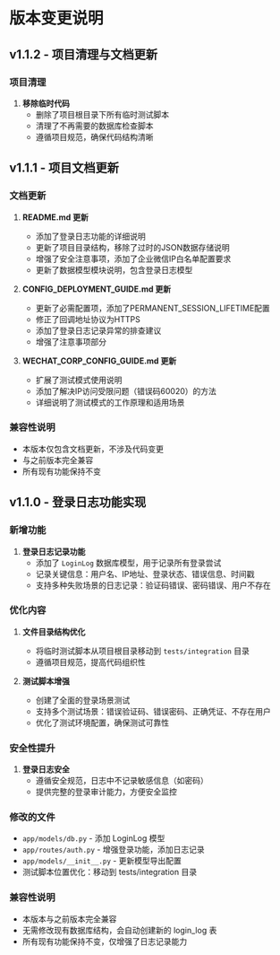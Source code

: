 # 版本变更说明

## v1.1.2 - 项目清理与文档更新

### 项目清理

1. **移除临时代码**
   - 删除了项目根目录下所有临时测试脚本
   - 清理了不再需要的数据库检查脚本
   - 遵循项目规范，确保代码结构清晰

## v1.1.1 - 项目文档更新

### 文档更新

1. **README.md 更新**
   - 添加了登录日志功能的详细说明
   - 更新了项目目录结构，移除了过时的JSON数据存储说明
   - 增强了安全注意事项，添加了企业微信IP白名单配置要求
   - 更新了数据模型模块说明，包含登录日志模型

2. **CONFIG_DEPLOYMENT_GUIDE.md 更新**
   - 更新了必需配置项，添加了PERMANENT_SESSION_LIFETIME配置
   - 修正了回调地址协议为HTTPS
   - 添加了登录日志记录异常的排查建议
   - 增强了注意事项部分

3. **WECHAT_CORP_CONFIG_GUIDE.md 更新**
   - 扩展了测试模式使用说明
   - 添加了解决IP访问受限问题（错误码60020）的方法
   - 详细说明了测试模式的工作原理和适用场景

### 兼容性说明

- 本版本仅包含文档更新，不涉及代码变更
- 与之前版本完全兼容
- 所有现有功能保持不变

## v1.1.0 - 登录日志功能实现

### 新增功能

1. **登录日志记录功能**
   - 添加了 `LoginLog` 数据库模型，用于记录所有登录尝试
   - 记录关键信息：用户名、IP地址、登录状态、错误信息、时间戳
   - 支持多种失败场景的日志记录：验证码错误、密码错误、用户不存在

### 优化内容

1. **文件目录结构优化**
   - 将临时测试脚本从项目根目录移动到 `tests/integration` 目录
   - 遵循项目规范，提高代码组织性

2. **测试脚本增强**
   - 创建了全面的登录场景测试
   - 支持多个测试场景：错误验证码、错误密码、正确凭证、不存在用户
   - 优化了测试环境配置，确保测试可靠性

### 安全性提升

1. **登录日志安全**
   - 遵循安全规范，日志中不记录敏感信息（如密码）
   - 提供完整的登录审计能力，方便安全监控

### 修改的文件

- `app/models/db.py` - 添加 LoginLog 模型
- `app/routes/auth.py` - 增强登录功能，添加日志记录
- `app/models/__init__.py` - 更新模型导出配置
- 测试脚本位置优化：移动到 tests/integration 目录

### 兼容性说明

- 本版本与之前版本完全兼容
- 无需修改现有数据库结构，会自动创建新的 login_log 表
- 所有现有功能保持不变，仅增强了日志记录能力